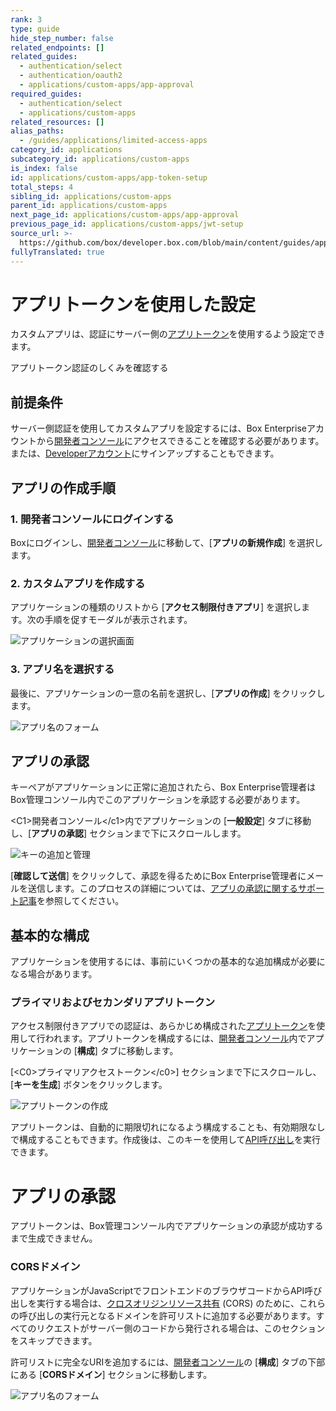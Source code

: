 ```yaml
---
rank: 3
type: guide
hide_step_number: false
related_endpoints: []
related_guides:
  - authentication/select
  - authentication/oauth2
  - applications/custom-apps/app-approval
required_guides:
  - authentication/select
  - applications/custom-apps
related_resources: []
alias_paths:
  - /guides/applications/limited-access-apps
category_id: applications
subcategory_id: applications/custom-apps
is_index: false
id: applications/custom-apps/app-token-setup
total_steps: 4
sibling_id: applications/custom-apps
parent_id: applications/custom-apps
next_page_id: applications/custom-apps/app-approval
previous_page_id: applications/custom-apps/jwt-setup
source_url: >-
  https://github.com/box/developer.box.com/blob/main/content/guides/applications/custom-apps/app-token-setup.md
fullyTranslated: true
---
```

# アプリトークンを使用した設定

カスタムアプリは、認証にサーバー側の[アプリトークン][app-token]を使用するよう設定できます。

<CTA to="g://authentication/app-token">

アプリトークン認証のしくみを確認する

</CTA>

## 前提条件

サーバー側認証を使用してカスタムアプリを設定するには、Box Enterpriseアカウントから[開発者コンソール][devconsole]にアクセスできることを確認する必要があります。または、[Developerアカウント][devaccount]にサインアップすることもできます。

## アプリの作成手順

### 1. 開発者コンソールにログインする

Boxにログインし、[開発者コンソール][devconsole]に移動して、\[**アプリの新規作成**] を選択します。

### 2. カスタムアプリを作成する

アプリケーションの種類のリストから \[**アクセス制限付きアプリ**] を選択します。次の手順を促すモーダルが表示されます。

<ImageFrame border>

![アプリケーションの選択画面](../images/select-app-type.png)

</ImageFrame>

### 3. アプリ名を選択する

最後に、アプリケーションの一意の名前を選択し、\[**アプリの作成**] をクリックします。

<ImageFrame border width="600" center>

![アプリ名のフォーム](../images/limited-access-naming.png)

</ImageFrame>

## アプリの承認

キーペアがアプリケーションに正常に追加されたら、Box Enterprise管理者はBox管理コンソール内でこのアプリケーションを承認する必要があります。

\<C1>開発者コンソール\</c1>内でアプリケーションの \[**一般設定**] タブに移動し、\[**アプリの承認**] セクションまで下にスクロールします。

<ImageFrame border width="400" center>

![キーの追加と管理](../images/app-authorization.png)

</ImageFrame>

\[**確認して送信**] をクリックして、承認を得るためにBox Enterprise管理者にメールを送信します。このプロセスの詳細については、[アプリの承認に関するサポート記事][app-auth]を参照してください。

## 基本的な構成

アプリケーションを使用するには、事前にいくつかの基本的な追加構成が必要になる場合があります。

### プライマリおよびセカンダリアプリトークン

アクセス制限付きアプリでの認証は、あらかじめ構成された[アプリトークン][app-token]を使用して行われます。アプリトークンを構成するには、[開発者コンソール][devconsole]内でアプリケーションの \[**構成**] タブに移動します。

\[\<C0>プライマリアクセストークン\</c0>] セクションまで下にスクロールし、\[**キーを生成**] ボタンをクリックします。

<ImageFrame border width="600" center>

![アプリトークンの作成](../images/app-generate-key.png)

</ImageFrame>

アプリトークンは、自動的に期限切れになるよう構成することも、有効期限なしで構成することもできます。作成後は、このキーを使用して[API呼び出し][api-calls]を実行できます。

<Message warning>

# アプリの承認

アプリトークンは、Box管理コンソール内でアプリケーションの承認が成功するまで生成できません。

</Message>

### CORSドメイン

アプリケーションがJavaScriptでフロントエンドのブラウザコードからAPI呼び出しを実行する場合は、[クロスオリジンリソース共有][cors] (CORS) のために、これらの呼び出しの実行元となるドメインを許可リストに追加する必要があります。すべてのリクエストがサーバー側のコードから発行される場合は、このセクションをスキップできます。

許可リストに完全なURIを追加するには、[開発者コンソール][devconsole]の \[**構成**] タブの下部にある \[**CORSドメイン**] セクションに移動します。

<ImageFrame border>

![アプリ名のフォーム](../images/app-cors.png)

</ImageFrame>

[devconsole]: https://app.box.com/developers/console

[devaccount]: https://account.box.com/signup/n/developer

[devtoken]: g://authentication/access-tokens/developer-tokens

[scopes]: g://api-calls/permissions-and-errors/scopes

[cors]: https://en.wikipedia.org/wiki/Cross-origin_resource_sharing

[app-token]: g://authentication/app-token

[api-calls]: g://api-calls

[app-auth]: https://community.box.com/t5/Managing-Developer-Sandboxes/Authorizing-Apps-in-the-Box-App-Approval-Process/ta-p/77293
